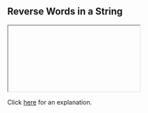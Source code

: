 ##  Reverse Words in a String 

<iframe></iframe>

Click [here](Explanation.md) for an explanation.

